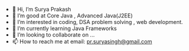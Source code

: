 - 👋 Hi, I’m Surya Prakash
- 👀 I’m good at Core Java , Advanced Java(J2EE)
- 👀 I’m interested in coding, DSA problem solving , web development.
- 🌱 I’m currently learning Java Frameworks
- 💞️ I’m looking to collaborate on ...
- 📫 How to reach me at email: pr.suryasingh@gmail.com

<!---
CodeBreaker-sp/CodeBreaker-sp is a ✨ special ✨ repository because its `README.md` (this file) appears on your GitHub profile.
You can click the Preview link to take a look at your changes.
--->
